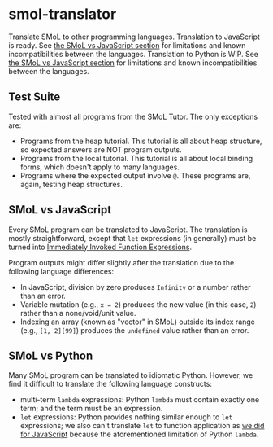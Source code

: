# smol-translator

Translate SMoL to other programming languages. Translation to JavaScript is ready.
See [the SMoL vs JavaScript section](#smol-vs-javascript) for limitations and
known incompatibilities between the languages.
Translation to Python is WIP. See [the SMoL vs JavaScript section](#smol-vs-javascript) for limitations and
known incompatibilities between the languages.

## Test Suite

Tested with almost all programs from the SMoL Tutor. The only exceptions are:

- Programs from the heap tutorial. This tutorial is all about heap structure, so expected answers are NOT program outputs.
- Programs from the local tutorial. This tutorial is all about local binding forms, which doesn't apply to many languages.
- Programs where the expected output involve `@`. These programs are, again, testing heap structures.

## SMoL vs JavaScript

Every SMoL program can be translated to JavaScript. The translation is mostly straightforward,
except that `let` expressions (in generally) must be turned into [Immediately Invoked Function Expressions](https://developer.mozilla.org/en-US/docs/Glossary/IIFE).

Program outputs might differ slightly after the translation due to the following language differences:

- In JavaScript, division by zero produces `Infinity` or a number rather than an error.
- Variable mutation (e.g., `x = 2`) produces the new value (in this case, `2`) rather than a none/void/unit value.
- Indexing an array (known as "vector" in SMoL) outside its index range (e.g., `[1, 2][99]`) produces the `undefined` value rather than an error.

## SMoL vs Python

Many SMoL program can be translated to idiomatic Python. However, we find it difficult to translate the following language constructs:

- multi-term `lambda` expressions: Python `lambda` must contain exactly one term; and the term must be an expression.
- `let` expressions: Python provides nothing similar enough to `let` expressions; we also can't translate `let` to function application
  as [we did for JavaScript](#smol-vs-javascript) because the aforementioned limitation of Python `lambda`.
